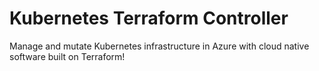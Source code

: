 # Kubernetes Terraform Controller 

Manage and mutate Kubernetes infrastructure in Azure with cloud native software built on Terraform!
